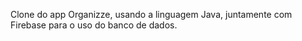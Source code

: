 Clone do app Organizze, usando a linguagem Java, juntamente com Firebase para o uso do banco de dados. 

